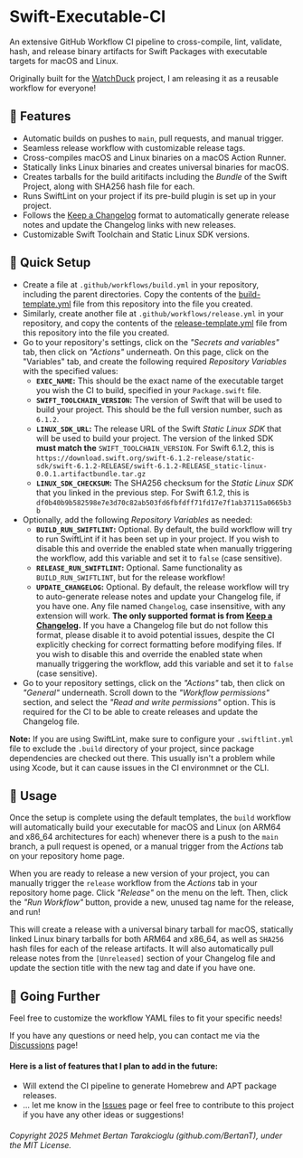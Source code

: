 # Swift-Executable-CI
An extensive GitHub Workflow CI pipeline to cross-compile, lint, validate, hash, and release binary artifacts for Swift Packages with executable targets for macOS and Linux.

Originally built for the [WatchDuck](https://github.com/BertanT/WatchDuck) project, I am releasing it as a reusable workflow for everyone!

## 🌈 Features
* Automatic builds on pushes to `main`, pull requests, and manual trigger.
* Seamless release workflow with customizable release tags.
* Cross-compiles macOS and Linux binaries on a macOS Action Runner.
* Statically links Linux binaries and creates universal binaries for macOS.
* Creates tarballs for the build aritifacts including the *Bundle* of the Swift Project, along with SHA256 hash file for each.
* Runs SwiftLint on your project if its pre-build plugin is set up in your project.
* Follows the [Keep a Changelog](https://keepachangelog.com) format to automatically generate release notes and update the Changelog links with new releases.
* Customizable Swift Toolchain and Static Linux SDK versions.

## 🐣 Quick Setup
* Create a file at `.github/workflows/build.yml` in your repository, including the parent directories. Copy the contents of the [build-template.yml](build-template.yml) file from this repository into the file you created.
* Similarly, create another file at `.github/workflows/release.yml` in your repository, and copy the contents of the [release-template.yml](release-template.yml) file from this repository into the file you created.
* Go to your repository's settings, click on the *"Secrets and variables"* tab, then click on *"Actions"* underneath. On this page, click on the "Variables" tab, and create the following required *Repository Variables* with the specified values:
    * **`EXEC_NAME`:** This should be the exact name of the executable target you wish the CI to build, specified in your `Package.swift` file.
    * **`SWIFT_TOOLCHAIN_VERSION`:** The version of Swift that will be used to build your project. This should be the full version number, such as `6.1.2`.
    * **`LINUX_SDK_URL`:** The release URL of the Swift *Static Linux SDK* that will be used to build your project. The version of the linked SDK **must match the** `SWIFT_TOOLCHAIN_VERSION`. For Swift 6.1.2, this is `https://download.swift.org/swift-6.1.2-release/static-sdk/swift-6.1.2-RELEASE/swift-6.1.2-RELEASE_static-linux-0.0.1.artifactbundle.tar.gz`
    * **`LINUX_SDK_CHECKSUM`:** The SHA256 checksum for the *Static Linux SDK* that you linked in the previous step. For Swift 6.1.2, this is `df0b40b9b582598e7e3d70c82ab503fd6fbfdff71fd17e7f1ab37115a0665b3b`
* Optionally, add the following *Repository Variables* as needed:
    * **`BUILD_RUN_SWIFTLINT`:** Optional. By default, the build workflow will try to run SwiftLint if it has been set up in your project. If you wish to disable this and override the enabled state when manually triggering the workflow, add this variable and set it to `false` (case sensitive).
    * **`RELEASE_RUN_SWIFTLINT`:** Optional. Same functionality as `BUILD_RUN_SWIFTLINT`, but for the release workflow!
    * **`UPDATE_CHANGELOG`:** Optional. By default, the release workflow will try to auto-generate release notes and update your Changelog file, if you have one. Any file named `Changelog`, case insensitive, with any extension will work. **The only supported format is from [Keep a Changelog](https://keepachangelog.com).** If you have a Changelog file but do not follow this format, please disable it to avoid potential issues, despite the CI explicitly checking for correct formatting before modifying files. If you wish to disable this and override the enabled state when manually triggering the workflow, add this variable and set it to `false` (case sensitive).
* Go to your repository settings, click on the *"Actions"* tab, then click on *"General"* underneath. Scroll down to the *"Workflow permissions"* section, and select the *"Read and write permissions"* option. This is required for the CI to be able to create releases and update the Changelog file.

**Note:** If you are using SwiftLint, make sure to configure your `.swiftlint.yml` file to exclude the `.build` directory of your project, since package dependencies are checked out there. This usually isn't a problem while using Xcode, but it can cause issues in the CI environmnet or the CLI.

## 🚀 Usage
Once the setup is complete using the default templates, the `build` workflow will automatically build your executable for macOS and Linux (on ARM64 and x86_64 architectures for each) whenever there is a push to the `main` branch, a pull request is opened, or a manual trigger from the *Actions* tab on your repository home page.

When you are ready to release a new version of your project, you can manually trigger the `release` workflow from the *Actions* tab in your repository home page. Click *"Release"* on the menu on the left. Then, click the *"Run Workflow"* button, provide a new, unused tag name for the release, and run!

This will create a release with a universal binary tarball for macOS, statically linked Linux binary tarballs for both ARM64 and x86_64, as well as `SHA256` hash files for each of the release artifacts. It will also automatically pull release notes from the `[Unreleased]` section of your Changelog file and update the section title with the new tag and date if you have one.

## 🚂 Going Further
Feel free to customize the workflow YAML files to fit your specific needs!

If you have any questions or need help, you can contact me via the [Discussions](https://github.com/BertanT/Swift-Executable-CI/discussions) page!

#### Here is a list of features that I plan to add in the future:
* Will extend the CI pipeline to generate Homebrew and APT package releases.
* ... let me know in the [Issues](https://github.com/BertanT/Swift-Executable-CI/issues) page or feel free to contribute to this project if you have any other ideas or suggestions!

###### Copyright 2025 Mehmet Bertan Tarakcioglu (github.com/BertanT), under the MIT License.

